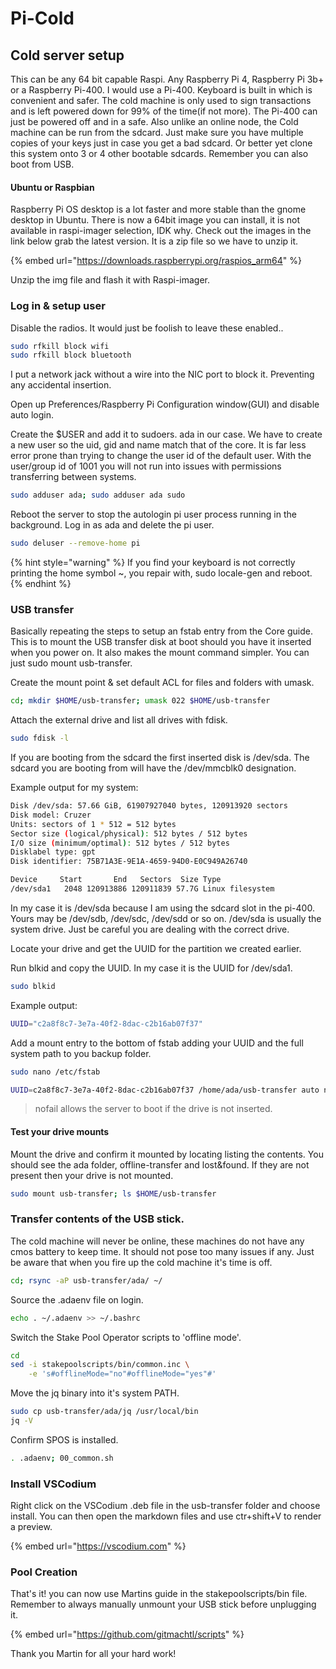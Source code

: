 # Pi-Cold

## Cold server setup

This can be any 64 bit capable Raspi. Any Raspberry Pi 4, Raspberry Pi 3b+ or a Raspberry Pi-400. I would use a Pi-400. Keyboard is built in which is convenient and safer. The cold machine is only used to sign transactions and is left powered down for 99% of the time(if not more). The Pi-400 can just be powered off and in a safe. Also unlike an online node, the Cold machine can be run from the sdcard. Just make sure you have multiple copies of your keys just in case you get a bad sdcard. Or better yet clone this system onto 3 or 4 other bootable sdcards. Remember you can also boot from USB.

#### Ubuntu or Raspbian

Raspberry Pi OS desktop is a lot faster and more stable than the gnome desktop in Ubuntu. There is now a 64bit image you can install, it is not available in raspi-imager selection, IDK why. Check out the images in the link below grab the latest version. It is a zip file so we have to unzip it.

{% embed url="https://downloads.raspberrypi.org/raspios_arm64" %}

Unzip the img file and flash it with Raspi-imager.

### Log in & setup user

Disable the radios. It would just be foolish to leave these enabled..

```bash
sudo rfkill block wifi
sudo rfkill block bluetooth
```
I put a network jack without a wire into the NIC port to block it. Preventing any accidental insertion.

Open up Preferences/Raspberry Pi Configuration window(GUI) and disable auto login.

Create the $USER and add it to sudoers. ada in our case. We have to create a new user so the uid, gid and name match that of the core. It is far less error prone than trying to change the user id of the default user. With the user/group id of 1001 you will not run into issues with permissions transferring between systems.

```bash
sudo adduser ada; sudo adduser ada sudo
```

Reboot the server to stop the autologin pi user process running in the background. Log in as ada and delete the pi user.


```bash
sudo deluser --remove-home pi
```
{% hint style="warning" %}
If you find your keyboard is not correctly printing the home symbol ~, you repair with, sudo locale-gen and reboot.
{% endhint %}

### USB transfer

Basically repeating the steps to setup an fstab entry from the Core guide. This is to mount the USB transfer disk at boot should you have it inserted when you power on. It also makes the mount command simpler. You can just sudo mount usb-transfer.

Create the mount point & set default ACL for files and folders with umask.

```bash
cd; mkdir $HOME/usb-transfer; umask 022 $HOME/usb-transfer
```

Attach the external drive and list all drives with fdisk.

```bash
sudo fdisk -l
```

If you are booting from the sdcard the first inserted disk is /dev/sda. The sdcard you are booting from will have the /dev/mmcblk0 designation.

Example output for my system:

```bash
Disk /dev/sda: 57.66 GiB, 61907927040 bytes, 120913920 sectors
Disk model: Cruzer
Units: sectors of 1 * 512 = 512 bytes
Sector size (logical/physical): 512 bytes / 512 bytes
I/O size (minimum/optimal): 512 bytes / 512 bytes
Disklabel type: gpt
Disk identifier: 75B71A3E-9E1A-4659-94D0-E0C949A26740

Device     Start       End   Sectors  Size Type
/dev/sda1   2048 120913886 120911839 57.7G Linux filesystem
```

In my case it is /dev/sda because I am using the sdcard slot in the pi-400. Yours may be /dev/sdb, /dev/sdc, /dev/sdd or so on. /dev/sda is usually the system drive. Just be careful you are dealing with the correct drive.

Locate your drive and get the UUID for the partition we created earlier.

Run blkid and copy the UUID. In my case it is the UUID for /dev/sda1.

```bash
sudo blkid
```

Example output:

```bash
UUID="c2a8f8c7-3e7a-40f2-8dac-c2b16ab07f37"
```

Add a mount entry to the bottom of fstab adding your UUID and the full system path to you backup folder.

```bash
sudo nano /etc/fstab
```

```bash
UUID=c2a8f8c7-3e7a-40f2-8dac-c2b16ab07f37 /home/ada/usb-transfer auto nosuid,nodev,nofail 0 1
```

> nofail allows the server to boot if the drive is not inserted.

#### Test your drive mounts

Mount the drive and confirm it mounted by locating listing the contents. You should see the ada folder, offline-transfer and lost\&found. If they are not present then your drive is not mounted.

```bash
sudo mount usb-transfer; ls $HOME/usb-transfer
```

### Transfer contents of the USB stick.

The cold machine will never be online, these machines do not have any cmos battery to keep time. It should not pose too many issues if any. Just be aware that when you fire up the cold machine it's time is off.

```bash
cd; rsync -aP usb-transfer/ada/ ~/
```

Source the .adaenv file on login.

```bash
echo . ~/.adaenv >> ~/.bashrc
```

Switch the Stake Pool Operator scripts to 'offline mode'.

```bash
cd
sed -i stakepoolscripts/bin/common.inc \
    -e 's#offlineMode="no"#offlineMode="yes"#'
```

Move the jq binary into it's system PATH.

```bash
sudo cp usb-transfer/ada/jq /usr/local/bin
jq -V
```

Confirm SPOS is installed.

```bash
. .adaenv; 00_common.sh
```

### Install VSCodium

Right click on the VSCodium .deb file in the usb-transfer folder and choose install. You can then open the markdown files and use ctr+shift+V to render a preview.

{% embed url="https://vscodium.com" %}

### Pool Creation

That's it! you can now use Martins guide in the stakepoolscripts/bin file. Remember to always manually unmount your USB stick before unplugging it. 

{% embed url="https://github.com/gitmachtl/scripts" %}

Thank you Martin for all your hard work!
